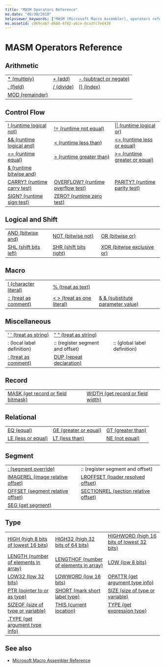```yaml
---
title: "MASM Operators Reference"
ms.date: "08/30/2018"
helpviewer_keywords: ["MASM (Microsoft Macro Assembler), operators reference", "operators [MASM]"]
ms.assetid: c069cab7-d6b0-4f82-a6ce-0ca3fc7e6428
---
```

# MASM Operators Reference

## Arithmetic

||||
|-|-|-|
|[* (multiply)](operator-multiply.md)|[+ (add)](operator-add.md)|[- (subtract or negate)](operator-subtract-2.md)|
|[. (field)](operator-dot.md)|[/ (divide)](operator-subtract-1.md)|[&#91;&#93; (index)](operator-brackets.md)|
|[MOD (remainder)](operator-mod.md)|||

## Control Flow

||||
|-|-|-|
|[\! (runtime logical not)](operator-logical-not-masm-run-time.md)|[\!= (runtime not equal)](operator-not-equal-masm.md)|[&#124;&#124; (runtime logical or)](operator-logical-or.md)|
|[&& (runtime logical and)](operator-logical-and-masm-run-time.md)|[< (runtime less than)](operator-less-than-masm-run-time.md)|[\<= (runtime less or equal)](operator-less-or-equal-masm-run-time.md)|
|[== (runtime equal)](operator-equal-masm-run-time.md)|[> (runtime greater than)](operator-greater-than-masm-run-time.md)|[>= (runtime greater or equal)](operator-greater-or-equal-masm-run-time.md)|
|[& (runtime bitwise and)](operator-bitwise-and.md)|||
|[CARRY? (runtime carry test)](operator-carry-q.md)|[OVERFLOW? (runtime overflow test)](operator-overflow-q.md)|[PARITY? (runtime parity test)](operator-parity-q.md)|
|[SIGN? (runtime sign test)](operator-sign-q.md)|[ZERO? (runtime zero test)](operator-zero-q.md)||

## Logical and Shift

||||
|-|-|-|
|[AND (bitwise and)](operator-and.md)|[NOT (bitwise not)](operator-not.md)|[OR (bitwise or)](operator-or.md)|
|[SHL (shift bits left)](operator-shl.md)|[SHR (shift bits right)](operator-shr.md)|[XOR (bitwise exclusive or)](operator-xor.md)|

## Macro

||||
|-|-|-|
|[\! (character literal)](operator-logical-not-masm.md)|[% (treat as text)](operator-percent.md)||
|[;; (treat as comment)](operator-semicolons.md)|[&lt; &gt; (treat as one literal)](operator-literal.md)|[& & (substitute parameter value)](operator-logical-and-masm.md)|

## Miscellaneous

||||
|-|-|-|
|[' ' (treat as string)](operator-single-quote.md)|[" " (treat as string)](operator-double-quote.md)||
|: (local label definition)|:: (register segment and offset)|:: (global label definition)|
|[; (treat as comment)](operator-semicolon.md)|[DUP (repeat declaration)](operator-dup.md)||

## Record

|||
|-|-|
|[MASK (get record or field bitmask)](operator-mask.md)|[WIDTH (get record or field width)](operator-width.md)|

## Relational

||||
|-|-|-|
|[EQ (equal)](operator-eq.md)|[GE (greater or equal)](operator-ge.md)|[GT (greater than)](operator-gt.md)|
|[LE (less or equal)](operator-le.md)|[LT (less than)](operator-lt.md)|[NE (not equal)](operator-ne.md)|

## Segment

|||
|-|-|
|[: (segment override)](operator-colon.md)|:: (register segment and offset)|
|[IMAGEREL (image relative offset)](operator-imagerel.md)|[LROFFSET (loader resolved offset)](operator-lroffset.md)|
|[OFFSET (segment relative offset)](operator-offset.md)|[SECTIONREL (section relative offset)](operator-sectionrel.md)|
|[SEG (get segment)](operator-seg.md)||

## Type

||||
|-|-|-|
|[HIGH (high 8 bits of lowest 16 bits)](operator-high.md)|[HIGH32 (high 32 bits of 64 bits)](operator-high32.md)|[HIGHWORD (high 16 bits of lowest 32 bits)](operator-highword.md)|
|[LENGTH (number of elements in array)](operator-length.md)|[LENGTHOF (number of elements in array)](operator-lengthof.md)|[LOW (low 8 bits)](operator-low.md)|
|[LOW32 (low 32 bits)](operator-low32.md)|[LOWWORD (low 16 bits)](operator-lowword.md)|[OPATTR (get argument type info)](operator-opattr.md)|
|[PTR (pointer to or as type)](operator-ptr.md)|[SHORT (mark short label type)](operator-short.md)|[SIZE (size of type or variable)](operator-size.md)|
|[SIZEOF (size of type or variable)](operator-sizeof.md)|[THIS (current location)](operator-this.md)|[TYPE (get expression type)](operator-type.md)|
|[.TYPE (get argument type info)](operator-dot-type.md)|||

## See also

- [Microsoft Macro Assembler Reference](microsoft-macro-assembler-reference.md)
